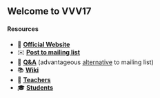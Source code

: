 ## Welcome to VVV17

#### Resources
- 🏫 [**Official Website**](http://icub.org/winterschool)
- ✉️ [**Post to mailing list**](mailto:vvv17@icub.iit.it)
- 👋 [**Q&A**](https://gihub.com/vvv-school/vvv17/issues) (advantageous [alternative]((https://github.com/robotology/QA/issues/118)) to mailing list)
- 📚 [**Wiki**](https://gihub.com/vvv-school/vvv17/wiki)
- 👤 [**Teachers**](./teachers.md)
- 🎓 [**Students**](./students.md)
